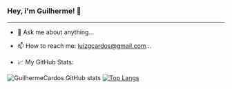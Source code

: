 ### Hey, i'm Guilherme! 👋
<hr>

- 💬 Ask me about anything...
- 📫 How to reach me: luizgcardos@gmail.com...


- 📈 My GitHub Stats:

![GuilhermeCardos GitHub stats](https://github-readme-stats.vercel.app/api?username=GuilhermeCardos&show_icons=true&theme=tokyonight)
[![Top Langs](https://github-readme-stats.vercel.app/api/top-langs/?username=GuilhermeCardos&layout=compact&show_icons=true&theme=tokyonight)](https://github.com/GuilhermeCardos/github-readme-stats)

<!--
**GuilhermeCardos/GuilhermeCardos** is a ✨ _special_ ✨ repository because its `README.md` (this file) appears on your GitHub profile.

Here are some ideas to get you started:

- 🔭 I’m currently working on ...
- 🌱 I’m currently learning ...
- 👯 I’m looking to collaborate on ...
- 🤔 I’m looking for help with ...

- 😄 Pronouns: ...
- ⚡ Fun fact: ...
-->
